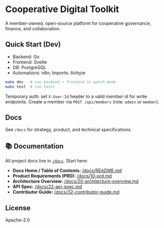 
# Cooperative Digital Toolkit

A member-owned, open-source platform for cooperative governance, finance, and collaboration.

## Quick Start (Dev)
- Backend: Go
- Frontend: Svelte
- DB: PostgreSQL
- Automations: n8n; Imports: Airbyte

```bash
make dev   # run backend + frontend in watch mode
make test  # run tests
```

Temporary auth: set `X-User-Id` header to a valid member id for write endpoints. Create a member via `POST /api/members` (role: `admin` or `member`).

## Docs
See `/docs` for strategy, product, and technical specifications.

## 📚 Documentation

All project docs live in [`/docs`](./docs). Start here:

- **Docs Home / Table of Contents:** [/docs/README.md](./docs/README.md)
- **Product Requirements (PRD):** [/docs/10-prd.md](./docs/10-prd.md)
- **Architecture Overview:** [/docs/20-architecture-overview.md](./docs/20-architecture-overview.md)
- **API Spec:** [/docs/22-api-spec.md](./docs/22-api-spec.md)
- **Contributor Guide:** [/docs/32-contributor-guide.md](./docs/32-contributor-guide.md)

## License
Apache-2.0
